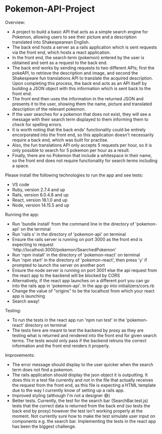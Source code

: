 # Pokemon-API-Project

Overview:
 -  A project to build a basic API that acts as a simple search engine for Pokemon, allowing users to see their picture and a description translated into
    Shakespearean English.
 -  The back end hosts a server as a rails application which is sent requests via the front end, which hosts a react application.
 -  In the front end, the search term (pokemon) entered by the user is obtained and sent as a request to the back end.
 -  The back end works by sending requests to two different APIs; first the pokeAPI, to retrieve the description and image, and second the 
    Shakespeare fun translations API to translate the acquired description. Upon completing this process, the back end acts as an API itself by building
    a JSON object with this information which is sent back to the front end.
 -  The front end then uses the information in the returned JSON and presents it to the user, showing them the name, picture and translated description of
    the relevant pokemon.
 -  If the user searches for a pokemon that does not exist, they will see a message with their search term displayed to them informing them to check for spelling errors.
 -  It is worth noting that the back ends' functionality could be entirely encorporated into the front end, so this application doesn't necessarily require a back end, 
    which was built for practise.
 -  Also, the fun translations API only accepts 5 requests per hour, so it is only possible to search for 5 pokemon per hour as a result.
 -  Finally, there are no Pokemon that include a whitespace in their name, so the front end does not require functionality for search terms including a space. 


Please install the following technologies to run the app and see tests:
  -  VS code
  -  Ruby, version 2.7.4 and up
  -  Rails, version 6.0.4.8 and up
  -  React, version 18.1.0 and up
  -  Node, version 14.15.5 and up


Running the app:
  -  Run 'bundle install' from the command line in the directory of 'pokemon-api' on the terminal
  -  Run 'rails s' in the directory of 'pokemon-api' on terminal
  -  Ensure the rails server is running on port 3000 as the front end is expecting to request 'http://localhost:3000/pokemon/SearchedPokemon'
  -  Run 'npm install' in the directory of 'pokemon-react' on terminal
  -  Run 'npm start' in the directory of 'pokemon-react', then press 'y' if prompted to launch the server on another port
  -  Ensure the node server is running on port 3001 else the api request from the react app to the backend will be blocked by CORS
  -  Alternatively, if the react app launches on a different port you can go into the rails app in 'pokemon-api'. In the app go into initializers/cors.rb
  -  Change the value of "origins" to be the localhost from which your react app is launching
  -  Search away!


Testing:
 - To run the tests in the react app run 'npm run test' in the 'pokemon-react' directory on terminal
 - The tests here are meant to test the backend by proxy as they are testing what is returned and rendered into the front end for given search terms. The      tests would only pass if the backend retruns the correct information and the front end renders it properly.


Improvements:
  - The error message should display to the user quicker when the search term does not find a pokemon.
  - The rails application should display the json object it is outputting. It does this in a test file currently and not in the file that actually
    receives the request from the front end, as this file is expecting a HTML template due to the way I currently know of setting up a rails app.
  - Improved styling (although I'm not a designer 😅)
  - Better tests. Currently, the test for the search bar (SearchBar.test.js) tests that the correct data is returned from the back end (so tests the back       end by proxy) however the test isn't working properly at the moment. Not currently sure how to make the test simulate user input on components e.g. the     search bar. Implementing the tests in the react app has been the biggest challenge.

